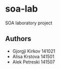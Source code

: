 # soa-lab
SOA laboratory project
## Authors
* Gjorgji Kirkov 141021 
* Alisa Krstova 141501  
* Alek Petreski 141507
